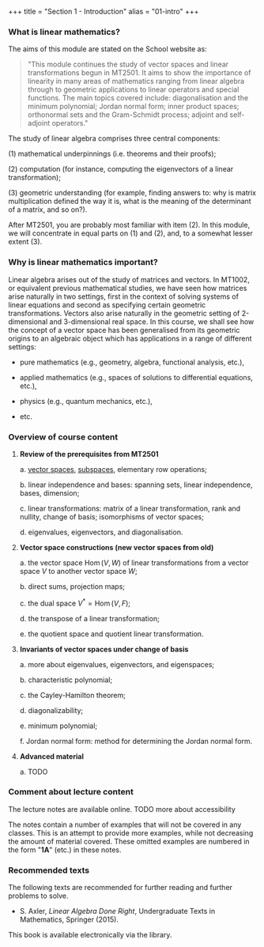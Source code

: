 +++
title = "Section 1 - Introduction"
alias = "01-intro"
+++

### What is linear mathematics?

The aims of this module are stated on the School website as:

> "This module continues the study of vector spaces and linear
> transformations begun in MT2501. It aims to show the importance of
> linearity in many areas of mathematics ranging from linear algebra
> through to geometric applications to linear operators and special
> functions. The main topics covered include: diagonalisation and the
> minimum polynomial; Jordan normal form; inner product spaces;
> orthonormal sets and the Gram-Schmidt process; adjoint and
> self-adjoint operators."

The study of linear algebra comprises three central components:

(1) mathematical underpinnings (i.e. theorems and their proofs);

(2) computation (for instance, computing the eigenvectors of a linear
    transformation);

(3) geometric understanding (for example, finding answers to: why is
    matrix multiplication defined the way it is, what is the meaning of
    the determinant of a matrix, and so on?).

After MT2501, you are probably most familiar with item (2). In this module, we
will concentrate in equal parts on (1) and (2), and, to a somewhat lesser
extent (3).

### Why is linear mathematics important?

Linear algebra arises out of the study of matrices and vectors. In
MT1002, or equivalent previous mathematical studies, we have seen how
matrices arise naturally in two settings, first in the context of
solving systems of linear equations and second as specifying certain
geometric transformations. Vectors also arise naturally in the geometric
setting of 2-dimensional and 3-dimensional real space. In this course,
we shall see how the concept of a vector space has been generalised from
its geometric origins to an algebraic object which has applications in a
range of different settings:

-   pure mathematics (e.g., geometry, algebra, functional analysis,
    etc.),

-   applied mathematics (e.g., spaces of solutions to differential
    equations, etc.),

-   physics (e.g., quantum mechanics, etc.),

-   etc.

### Overview of course content

1.  **Review of the prerequisites from MT2501**

    a. [vector spaces](/02-vector-spaces),
        [subspaces](/02-vector-spaces#subspaces),
    elementary row operations;

    b.  linear independence and bases: spanning sets, linear
        independence, bases, dimension;

    c.  linear transformations: matrix of a linear transformation, rank
        and nullity, change of basis; isomorphisms of vector spaces;

    d.  eigenvalues, eigenvectors, and diagonalisation.

2.  **Vector space constructions (new vector spaces from old)**

    a.  the vector space $\mathop{\mathrm{Hom}}(V, W)$ of linear
        transformations from a vector space $V$ to another vector space
        $W$;

    b.  direct sums, projection maps;

    c.  the dual space $V ^ * = \mathop{\mathrm{Hom}}(V,F)$;

    d.  the transpose of a linear transformation;

    e.  the quotient space and quotient linear transformation.

3.  **Invariants of vector spaces under change of basis**

    a.  more about eigenvalues, eigenvectors, and eigenspaces;

    b.  characteristic polynomial;

    c.  the Cayley-Hamilton theorem;

    d.  diagonalizability;

    e.  minimum polynomial;

    f.  Jordan normal form: method for determining the Jordan normal
        form.

4.  **Advanced material**

    a. TODO

### Comment about lecture content

The lecture notes are available online. TODO more about accessibility

The notes contain a number of
examples that will not be covered in any classes. This is an attempt to
provide more examples, while not decreasing the amount of material
covered. These omitted examples are numbered in the form "**1A**" (etc.)
in these notes.

### Recommended texts

The following texts are recommended for further reading and further
problems to solve.

-   S. Axler, *Linear Algebra Done Right*, Undergraduate Texts in
    Mathematics, Springer (2015).

This book is available electronically via the library.

